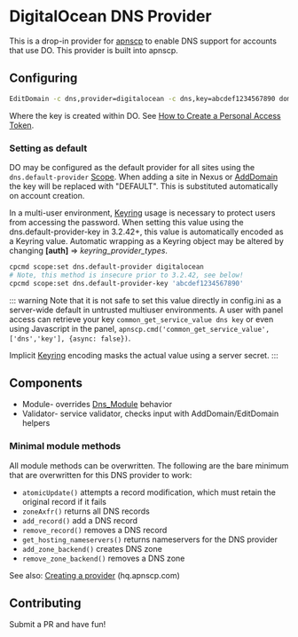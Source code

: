 # DigitalOcean DNS Provider

This is a drop-in provider for [apnscp](https://apnscp.com) to enable DNS support for accounts that use DO. This provider is built into apnscp.

## Configuring

```bash
EditDomain -c dns,provider=digitalocean -c dns,key=abcdef1234567890 domain.com
```

Where the key is created within DO. See [How to Create a Personal Access Token](https://www.digitalocean.com/docs/api/create-personal-access-token/).

### Setting as default

DO may be configured as the default provider for all sites using the `dns.default-provider` [Scope](https://gitlab.com/apisnetworks/apnscp/blob/master/docs/admin/Scopes.md). When adding a site in Nexus or [AddDomain](https://hq.apnscp.com/working-with-cli-helpers/#adddomain) the key will be replaced with "DEFAULT". This is substituted automatically on account creation.

In a multi-user environment, [Keyring](../Authentication.md#Keyring) usage is necessary to protect users from accessing the password. When setting this value using the dns.default-provider-key in 3.2.42+, this value is automatically encoded as a Keyring value. Automatic wrapping as a Keyring object may be altered by changing **[auth]** => *keyring_provider_types*.

```bash
cpcmd scope:set dns.default-provider digitalocean
# Note, this method is insecure prior to 3.2.42, see below!
cpcmd scope:set dns.default-provider-key 'abcdef1234567890'
```

::: warning 
Note that it is not safe to set this value directly in config.ini as a server-wide default in untrusted multiuser environments. A user with panel access can retrieve your key `common_get_service_value dns key` or even using Javascript in the panel, `apnscp.cmd('common_get_service_value',['dns','key'], {async: false})`.

Implicit [Keyring](../../Authentication.md#Keyring) encoding masks the actual value using a server secret. 
:::

## Components

* Module- overrides [Dns_Module](https://github.com/apisnetworks/apnscp-modules/blob/master/modules/dns.php) behavior
* Validator- service validator, checks input with AddDomain/EditDomain helpers

### Minimal module methods

All module methods can be overwritten. The following are the bare minimum that are overwritten for this DNS provider to work:

- `atomicUpdate()` attempts a record modification, which must retain the original record if it fails
- `zoneAxfr()` returns all DNS records
- `add_record()` add a DNS record
- `remove_record()` removes a DNS record
- `get_hosting_nameservers()` returns nameservers for the DNS provider
- `add_zone_backend()` creates DNS zone
- `remove_zone_backend()` removes a DNS zone

See also: [Creating a provider](https://hq.apnscp.com/apnscp-pre-alpha-technical-release/#creatingaprovider) (hq.apnscp.com)

## Contributing

Submit a PR and have fun!